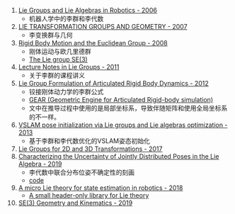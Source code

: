 01. [Lie Groups and Lie Algebras in Robotics - 2006](https://www.researchgate.net/publication/226140062_Lie_Groups_and_Lie_Algebras_in_Robotics)
    + 机器人学中的李群和李代数
02. [LIE TRANSFORMATION GROUPS AND GEOMETRY - 2007](https://emis.de/proceedings/Varna/vol9/Arvanitoyergos.pdf)
    + 李变换群与几何
03. [Rigid Body Motion and the Euclidean Group - 2008](https://www.seas.upenn.edu/~meam620/notes/RigidBodyMotion3.pdf)
    + 刚体运动与欧几里德群
    + [The Lie group SE(3)](https://www.seas.upenn.edu/~meam620/slides/kinematicsI.pdf)
04. [Lecture Notes in Lie Groups - 2011](https://arxiv.org/abs/1104.1106)
    + 关于李群的课程讲义
05. [Lie Group Formulation of Articulated Rigid Body Dynamics - 2012](http://www.cs.cmu.edu/~junggon/tools/liegroupdynamics.pdf)
    + 铰接刚体动力学的李群公式
    + [GEAR (Geometric Engine for Articulated Rigid-body simulation)](http://www.cs.cmu.edu/~junggon/tools/gear.html)
    + 文中在推导过程中使用的是局部坐标系，导致伴随矩阵和使用全局坐标系的不一样。
06. [VSLAM pose initialization via Lie groups and Lie algebras optimization - 2013](http://refbase.cvc.uab.es/files/rgs2013c.pdf)
    + 基于李群和李代数优化的VSLAM姿态初始化
07. [Lie Groups for 2D and 3D Transformations - 2017](http://ethaneade.com/lie.pdf)
08. [Characterizing the Uncertainty of Jointly Distributed Poses in the Lie Algebra - 2019](https://arxiv.org/abs/1906.07795)
    + 李代数中联合分布位姿不确定性的刻画
    + [code](https://bitbucket.org/jmangelson/lie)
09. [A micro Lie theory for state estimation in robotics - 2018](https://arxiv.org/abs/1812.01537)
    + [A small header-only library for Lie theory](https://github.com/artivis/manif)
10. [SE(3) Geometry and Kinematics - 2019](https://natanaso.github.io/ece276a2019/ref/ECE276A_12_SE3.pdf)


